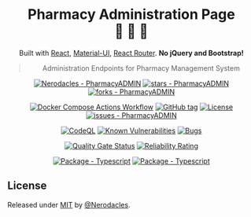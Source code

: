<div align="center">

# Pharmacy Administration Page <br> :open_file_folder: :sparkler: :electric_plug:

Built with [React](https://facebook.github.io/react/), [Material-UI](https://material-ui.com), [React Router](https://reacttraining.com/react-router/).
**No jQuery and Bootstrap!**


> Administration Endpoints for Pharmacy Management System

[![Nerodacles - PharmacyADMIN](https://img.shields.io/static/v1?label=Nerodacles&message=PharmacyADMIN&color=blue&logo=github)](https://github.com/Nerodacles/PharmacyADMIN "Go to GitHub repo")
[![stars - PharmacyADMIN](https://img.shields.io/github/stars/Nerodacles/PharmacyADMIN?style=social)](https://github.com/Nerodacles/PharmacyADMIN)
[![forks - PharmacyADMIN](https://img.shields.io/github/forks/Nerodacles/PharmacyADMIN?style=social)](https://github.com/Nerodacles/PharmacyADMIN)

[![Docker Compose Actions Workflow](https://github.com/Nerodacles/PharmacyADMIN/workflows/Docker%20Compose%20Actions%20Workflow/badge.svg)](https://github.com/Nerodacles/PharmacyADMIN/actions?query=workflow:"Docker+Compose+Actions+Workflow")
[![GitHub tag](https://img.shields.io/github/tag/Nerodacles/PharmacyADMIN?include_prereleases=&sort=semver&color=blue)](https://github.com/Nerodacles/PharmacyADMIN/releases/latest)
[![License](https://img.shields.io/badge/License-MIT-blue)](#license)
[![issues - PharmacyADMIN](https://img.shields.io/github/issues/Nerodacles/PharmacyADMIN)](https://github.com/Nerodacles/PharmacyADMIN/issues)

[![CodeQL](https://github.com/MichaelCurrin/badge-generator/workflows/CodeQL/badge.svg)](https://github.com/Nerodacles/PharmacyADMIN/actions?query=workflow%3ACodeQL "Code quality workflow status")
[![Known Vulnerabilities](https://snyk.io/test/github/MichaelCurrin/badge-generator/badge.svg?targetFile=package.json)](https://snyk.io/test/github/nerodacles/PharmacyADMIN?targetFile=package.json "Snyk vulnerabilities")
[![Bugs](https://sonarcloud.io/api/project_badges/measure?project=Nerodacles_PharmacyADMIN&metric=bugs)](https://sonarcloud.io/summary/new_code?id=Nerodacles_PharmacyADMIN)

[![Quality Gate Status](https://sonarcloud.io/api/project_badges/measure?project=Nerodacles_PharmacyADMIN&metric=alert_status)](https://sonarcloud.io/summary/new_code?id=Nerodacles_PharmacyADMIN)
[![Reliability Rating](https://sonarcloud.io/api/project_badges/measure?project=Nerodacles_PharmacyADMIN&metric=reliability_rating)](https://sonarcloud.io/summary/new_code?id=Nerodacles_PharmacyADMIN)

[![Package - Typescript](https://img.shields.io/github/package-json/dependency-version/nerodacles/PharmacyADMIN/express?logo=express&logoColor=white)](https://www.npmjs.com/package/express "Go to Express on NPM")
[![Package - Typescript](https://img.shields.io/github/package-json/dependency-version/nerodacles/PharmacyADMIN/mongoose?logo=mongoose&logoColor=white)](https://www.npmjs.com/package/mongoose "Go to Mongoose on NPM")

</div>

</div>

## License

Released under [MIT](/LICENSE) by [@Nerodacles](https://github.com/Nerodacles).

